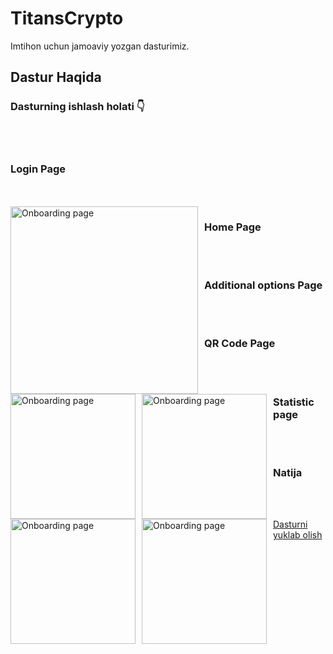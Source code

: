 # TitansCrypto

Imtihon uchun jamoaviy yozgan dasturimiz.   

## Dastur Haqida
### Dasturning ishlash holati 👇
</br>
</br>

### Login Page
 </br>
 </br>
 <img src="https://i.ibb.co/wprTWWG/Screenshot-from-2021-12-03-20-53-47.png"
     alt="Onboarding page"
     style="float: left; margin-right: 10px;" width="300"/>
     
     
### Home Page

 </br>
 </br>
 
 <img src="https://i.ibb.co/FJTMcTr/photo-2021-12-03-21-01-19.jpg"
     alt="Onboarding page"
     style="float: left; margin-right: 10px;" width="200" />
### Additional options Page
 </br>
 </br>
 <img src="https://i.ibb.co/7tDvy9z/photo-2021-12-03-20-50-11.jpg"
     alt="Onboarding page"
     style="float: left; margin-right: 10px;" width="200" />
     
     
###  QR Code Page
 </br>
 </br>
 
  <img src="https://i.ibb.co/B68FTZ4/photo-2021-12-03-21-02-11.jpg"
     alt="Onboarding page"
     style="float: left; margin-right: 10px;" width="200" />
 ### Statistic page
 </br>
 </br>
 
  <img src="https://i.ibb.co/fkPXrJq/stat.jpg"
     alt="Onboarding page"
     style="float: left; margin-right: 10px;" width="200" />
     
  ### Natija

 </br>
 </br>
 
 
 <a href="https://github.com/KattaDev/TitansCrypto/blob/main/app-armeabi-v7a-release.apk" download>Dasturni yuklab olish</a>
